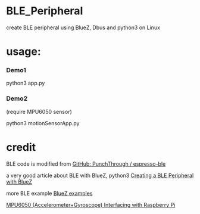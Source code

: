 # BLE_Peripheral
create BLE peripheral using BlueZ, Dbus and python3 on Linux

# usage: 

### Demo1
python3 app.py

### Demo2 
(require MPU6050 sensor)

python3 motionSensorApp.py 

# credit
BLE code is modified from
[GitHub: PunchThrough / espresso-ble ](https://github.com/PunchThrough/espresso-ble)

a very good article about BLE with BlueZ, python3
[Creating a BLE Peripheral with BlueZ](https://punchthrough.com/creating-a-ble-peripheral-with-bluez)

more BLE example
[BlueZ examples](https://git.kernel.org/pub/scm/bluetooth/bluez.git/tree/test)

[MPU6050 (Accelerometer+Gyroscope) Interfacing with Raspberry Pi](https://www.electronicwings.com/raspberry-pi/mpu6050-accelerometergyroscope-interfacing-with-raspberry-pi)

